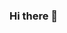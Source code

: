 ### Hi there 👋

<!--
**Anderson-Fios/Anderson-Fios** is a ✨ _special_ ✨ repository because its `README.md` (this file) appears on your GitHub profile.

Here are some ideas to get you started:

- 🔭 I’m currently working on ...
- 🌱 I’m currently learning ...
- 👯 I’m looking to collaborate on ...
- 🤔 I’m looking for help with ...
- 💬 Ask me about ...
- 📫 How to reach me: ...
- 😄 Pronouns: ...
- ⚡ Fun fact: ...
-->

<html>
<link rel="stylesheet" href="https://cdn.jsdelivr.net/gh/devicons/devicon@v2.15.1/devicon.min.css">

<i class="devicon-spring-plain colored"></i>
</html>
